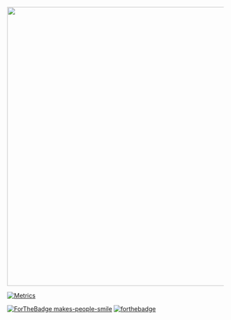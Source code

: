 
<a href="https://gifyu.com/image/5fiE"><img src="https://s3.gifyu.com/images/Pink-and-Peach-Health-LinkedIn-Banner-2.gif" width="650px" /></a>

[![Metrics](https://metrics.lecoq.io/VanillaSpace?template=classic&isocalendar=1&languages=1&pagespeed=1&isocalendar.duration=half-year&languages.limit=8&languages.colors=github&languages.threshold=0%25&pagespeed.url=.user.website&pagespeed.detailed=false&pagespeed.screenshot=false&config.timezone=America%2FToronto)](https://github.com/VanillaSpace)

[![ForTheBadge makes-people-smile](http://ForTheBadge.com/images/badges/makes-people-smile.svg)](https://github.com/VanillaSpace)
[![forthebadge](https://forthebadge.com/images/badges/built-with-love.svg)](https://github.com/VanillaSpace)


